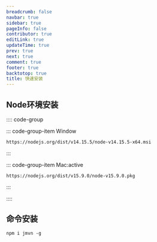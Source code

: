 ```yaml
---
breadcrumb: false
navbar: true
sidebar: true
pageInfo: false
contributor: true
editLink: true
updateTime: true
prev: true
next: true
comment: true
footer: true
backtotop: true
title: 快速安装
---
```


<Djt/>

## Node环境安装

:::: code-group

::: code-group-item Window

```
https://nodejs.org/dist/v14.15.5/node-v14.15.5-x64.msi
```

:::

::: code-group-item Mac:active

```
https://nodejs.org/dist/v15.9.0/node-v15.9.0.pkg
```

:::

::::


## 命令安装

```
npm i jmvn -g
```
